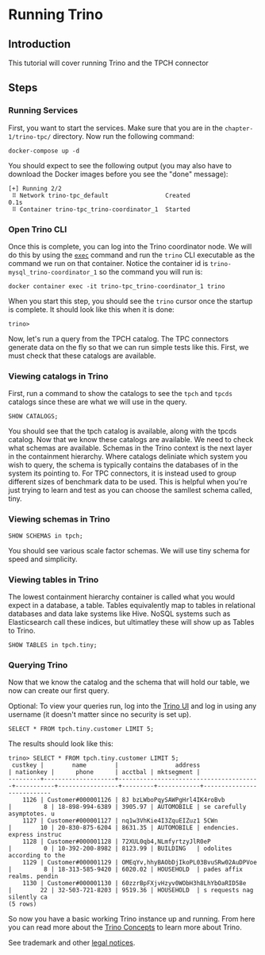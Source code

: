 # Running Trino

## Introduction 
This tutorial will cover running Trino and the TPCH connector

## Steps

### Running Services

First, you want to start the services. Make sure that you are in the 
`chapter-1/trino-tpc/` directory. Now run the following
command:

```
docker-compose up -d
```

You should expect to see the following output (you may also have to download
the Docker images before you see the "done" message):

```
[+] Running 2/2
 ⠿ Network trino-tpc_default                Created                                                                                                0.1s
 ⠿ Container trino-tpc_trino-coordinator_1  Started
```

### Open Trino CLI

Once this is complete, you can log into the Trino coordinator node. We will
do this by using the [`exec`](https://docs.docker.com/engine/reference/commandline/exec/)
command and run the `trino` CLI executable as the command we run on that
container. Notice the container id is `trino-mysql_trino-coordinator_1` so the
command you will run is:

```
docker container exec -it trino-tpc_trino-coordinator_1 trino
```

When you start this step, you should see the `trino` cursor once the startup
is complete. It should look like this when it is done:
```
trino>
```


Now, let's run a query from the TPCH catalog. The TPC connectors generate data 
on the fly so that we can run simple tests like this. First, we must check that
these catalogs are available.

### Viewing catalogs in Trino

First, run a command to show the catalogs to see the `tpch` and `tpcds` catalogs
since these are what we will use in the query.

```
SHOW CATALOGS;
```

You should see that the tpch catalog is available, along with the tpcds catalog. 
Now that we know these catalogs are available. We need to check what schemas are
available. Schemas in the Trino context is the next layer in the containment 
hierarchy. Where catalogs deliniate which system you wish to query, the schema
is typically contains the databases of in the system its pointing to. For TPC
connectors, it is instead used to group different sizes of benchmark data to be
used. This is helpful when you're just trying to learn and test as you can
choose the samllest schema called, tiny. 

### Viewing schemas in Trino

```
SHOW SCHEMAS in tpch;
```

You should see various scale factor schemas. We will use tiny schema for speed 
and simplicity.

### Viewing tables in Trino

The lowest containment hierarchy container is called what you would expect in a 
database, a table. Tables equivalently map to tables in relational databases and
data lake systems like Hive. NoSQL systems such as Elasticsearch call these 
indices, but ultimatley these will show up as Tables to Trino.

```
SHOW TABLES in tpch.tiny;
```

### Querying Trino

Now that we know the catalog and the schema that will hold our table, we now can 
create our first query. 

Optional: To view your queries run, log into the
[Trino UI](http://localhost:8080) and log in using any username (it doesn't
 matter since no security is set up).

```
SELECT * FROM tpch.tiny.customer LIMIT 5;
```

The results should look like this:
```
trino> SELECT * FROM tpch.tiny.customer LIMIT 5;
 custkey |        name        |                address                 | nationkey |      phone      | acctbal | mktsegment |
---------+--------------------+----------------------------------------+-----------+-----------------+---------+------------+---------------------------
    1126 | Customer#000001126 | 8J bzLWboPqySAWPgHrl4IK4roBvb          |         8 | 18-898-994-6389 | 3905.97 | AUTOMOBILE | se carefully asymptotes. u
    1127 | Customer#000001127 | nq1w3VhKie4I3ZquEIZuz1 5CWn            |        10 | 20-830-875-6204 | 8631.35 | AUTOMOBILE | endencies. express instruc
    1128 | Customer#000001128 | 72XUL0qb4,NLmfyrtzyJlR0eP              |         0 | 10-392-200-8982 | 8123.99 | BUILDING   | odolites according to the
    1129 | Customer#000001129 | OMEqYv,hhyBAObDjIkoPL03BvuSRw02AuDPVoe |         8 | 18-313-585-9420 | 6020.02 | HOUSEHOLD  | pades affix realms. pendin
    1130 | Customer#000001130 | 60zzrBpFXjvHzyv0WObH3h8LhYbOaRID58e    |        22 | 32-503-721-8203 | 9519.36 | HOUSEHOLD  | s requests nag silently ca
(5 rows)
```

So now you have a basic working Trino instance up and running. From
here you can read more about the 
[Trino Concepts](https://trino.io/docs/current/overview/concepts.html) 
to learn more about Trino.

See trademark and other [legal notices](https://trino.io/legal.html).
